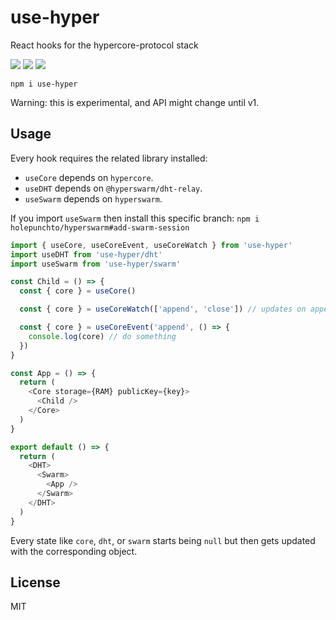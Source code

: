 # use-hyper

React hooks for the hypercore-protocol stack

![](https://img.shields.io/npm/v/use-hyper.svg) ![](https://img.shields.io/npm/dt/use-hyper.svg) ![](https://img.shields.io/github/license/LuKks/use-hyper.svg)

```
npm i use-hyper
```

Warning: this is experimental, and API might change until v1.

## Usage

Every hook requires the related library installed:

- `useCore` depends on `hypercore`.
- `useDHT` depends on `@hyperswarm/dht-relay`.
- `useSwarm` depends on `hyperswarm`.

If you import `useSwarm` then install this specific branch:
`npm i holepunchto/hyperswarm#add-swarm-session`

```javascript
import { useCore, useCoreEvent, useCoreWatch } from 'use-hyper'
import useDHT from 'use-hyper/dht'
import useSwarm from 'use-hyper/swarm'

const Child = () => {
  const { core } = useCore()

  const { core } = useCoreWatch(['append', 'close']) // updates on append and close events

  const { core } = useCoreEvent('append', () => {
    console.log(core) // do something
  })
}

const App = () => {
  return (
    <Core storage={RAM} publicKey={key}>
      <Child />
    </Core>
  )
}

export default () => {
  return (
    <DHT>
      <Swarm>
        <App />
      </Swarm>
    </DHT>
  )
}
```

Every state like `core`, `dht`, or `swarm` starts being `null` but then gets updated with the corresponding object.

## License

MIT
